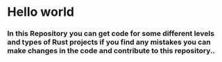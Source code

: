 <h1>Hello world</h1>

<h3>In this <b>Repository</b> you can get code for some different levels and types of Rust projects if you find 
any mistakes you can make changes in the code and contribute to this repository..</h3>
